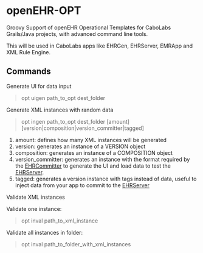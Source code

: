 openEHR-OPT
===========

Groovy Support of openEHR Operational Templates for CaboLabs Grails/Java projects, with advanced command line tools.

This will be used in CaboLabs apps like EHRGen, EHRServer, EMRApp and XML Rule Engine.

## Commands

Generate UI for data input

> opt uigen path_to_opt dest_folder


Generate XML instances with random data

> opt ingen path_to_opt dest_folder [amount] [version|composition|version_committer|tagged]

1. amount: defines how many XML instances will be generated
2. version: generates an instance of a VERSION object
3. composition: generates an instance of a COMPOSITION object
4. version_committer: generates an instance with the format required by the [EHRCommitter] to generate the UI and load data to test the [EHRServer].
5. tagged: generates a version instance with tags instead of data, useful to inject data from your app to commit to the [EHRServer]

Validate XML instances

Validate one instance:

> opt inval path_to_xml_instance


Validate all instances in folder:

> opt inval path_to_folder_with_xml_instances


[EHRCommitter]: https://github.com/ppazos/EHRCommitter
[EHRServer]: https://github.com/ppazos/cabolabs-ehrserver
